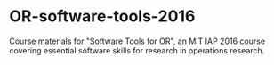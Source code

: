 # OR-software-tools-2016

Course materials for "Software Tools for OR", an MIT IAP 2016 course covering essential software skills for research in operations research.
